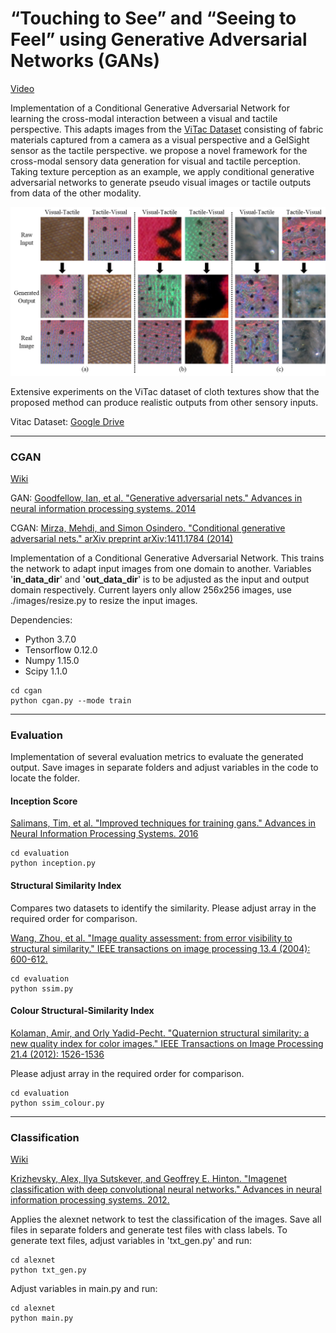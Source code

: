 # “Touching to See” and “Seeing to Feel” using Generative Adversarial Networks (GANs)

[Video](https://www.youtube.com/watch?v=vyyAoCoeXfA&feature=youtu.be)

Implementation of a Conditional Generative Adversarial Network for learning the cross-modal interaction between a visual and tactile perspective. This adapts images from the [ViTac Dataset](https://arxiv.org/pdf/1802.07490.pdf) consisting of fabric materials captured from a camera as a visual perspective and a GelSight sensor as the tactile perspective. we propose a novel framework for the cross-modal sensory data generation for visual and tactile perception. Taking texture perception as an example, we apply conditional generative adversarial networks to generate pseudo visual images or tactile outputs from data of the other modality.

![](https://github.com/SirTune/vis_tac_cross_modal/blob/master/img/cloth_images.png)

Extensive experiments on the ViTac dataset of cloth textures show that the proposed method can produce realistic outputs from other sensory inputs.

Vitac Dataset: [Google Drive](https://drive.google.com/file/d/1uYy4JguBlEeTllF9Ch6ZRixsTprGPpVJ/view?usp=sharing)

___
### CGAN
[Wiki](https://en.wikipedia.org/wiki/Generative_adversarial_network)

GAN: [Goodfellow, Ian, et al. "Generative adversarial nets." Advances in neural information processing systems. 2014](http://papers.nips.cc/paper/5423-generative-adversarial-nets)

CGAN: [Mirza, Mehdi, and Simon Osindero. "Conditional generative adversarial nets." arXiv preprint arXiv:1411.1784 (2014)](https://arxiv.org/abs/1411.1784)

Implementation of a Conditional Generative Adversarial Network. This trains the network to adapt input images from one domain to another. Variables '**in_data_dir**' and '**out_data_dir**' is to be adjusted as the input and output domain respectively.
Current layers only allow 256x256 images, use ./images/resize.py to resize the input images.

Dependencies:
* Python 3.7.0
* Tensorflow 0.12.0
* Numpy 1.15.0
* Scipy 1.1.0

```
cd cgan
python cgan.py --mode train
```

___
### Evaluation
Implementation of several evaluation metrics to evaluate the generated output. Save images in separate folders and adjust variables in the code to locate the folder.
#### Inception Score

[Salimans, Tim, et al. "Improved techniques for training gans." Advances in Neural Information Processing Systems. 2016](http://papers.nips.cc/paper/6124-improved-techniques-for-training-gans)

```
cd evaluation
python inception.py
```
#### Structural Similarity Index
Compares two datasets to identify the similarity. Please adjust array in the required order for comparison.

[Wang, Zhou, et al. "Image quality assessment: from error visibility to structural similarity." IEEE transactions on image processing 13.4 (2004): 600-612.](https://ieeexplore.ieee.org/abstract/document/1284395?reload=true)

```
cd evaluation
python ssim.py
```
#### Colour Structural-Similarity Index

[Kolaman, Amir, and Orly Yadid-Pecht. "Quaternion structural similarity: a new quality index for color images." IEEE Transactions on Image Processing 21.4 (2012): 1526-1536](https://ieeexplore.ieee.org/abstract/document/6112222)

Please adjust array in the required order for comparison.
```
cd evaluation
python ssim_colour.py
```
___
### Classification

[Wiki](https://en.wikipedia.org/wiki/AlexNet)

[Krizhevsky, Alex, Ilya Sutskever, and Geoffrey E. Hinton. "Imagenet classification with deep convolutional neural networks." Advances in neural information processing systems. 2012.](http://papers.nips.cc/paper/4824-imagenet-classification-with-deep-convolutional-neural-networks)

Applies the alexnet network to test the classification of the images. Save all files in separate folders and generate test files with class labels. To generate text files, adjust variables in 'txt_gen.py' and run:
```
cd alexnet
python txt_gen.py
```
Adjust variables in main.py and run:
```
cd alexnet
python main.py
```

